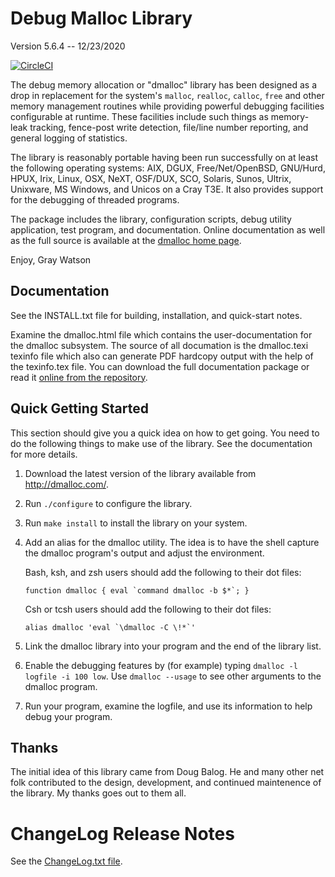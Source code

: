 Debug Malloc Library
====================

Version 5.6.4 -- 12/23/2020

[![CircleCI](https://circleci.com/gh/j256/dmalloc.svg?style=svg)](https://circleci.com/gh/j256/dmalloc)

The debug memory allocation or "dmalloc" library has been designed as a drop in replacement for the system's
`malloc`, `realloc`, `calloc`, `free` and other memory management routines while providing powerful debugging
facilities configurable at runtime.  These facilities include such things as memory-leak tracking, fence-post
write detection, file/line number reporting, and general logging of statistics.

The library is reasonably portable having been run successfully on at least the following operating systems:
AIX, DGUX, Free/Net/OpenBSD, GNU/Hurd, HPUX, Irix, Linux, OSX, NeXT, OSF/DUX, SCO, Solaris, Sunos, Ultrix,
Unixware, MS Windows, and Unicos on a Cray T3E.  It also provides support for the debugging of threaded
programs.

The package includes the library, configuration scripts, debug utility application, test program, and
documentation.  Online documentation as well as the full source is available at the [dmalloc home
page](http://dmalloc.com/).

Enjoy, Gray Watson

## Documentation

See the INSTALL.txt file for building, installation, and quick-start notes.

Examine the dmalloc.html file which contains the user-documentation for the dmalloc subsystem.  The source of
all documation is the dmalloc.texi texinfo file which also can generate PDF hardcopy output with the help of
the texinfo.tex file.  You can download the full documentation package or read it
[online from the repository](http://dmalloc.com/).

## Quick Getting Started

This section should give you a quick idea on how to get going.  You need to do the following things to make
use of the library.  See the documentation for more details.

  1. Download the latest version of the library available from http://dmalloc.com/.

  2. Run `./configure` to configure the library.

  3. Run `make install` to install the library on your system.

  4. Add an alias for the dmalloc utility.  The idea is to have the shell capture the dmalloc
     program's output and adjust the environment.

     Bash, ksh, and zsh users should add the following to their dot files:

         function dmalloc { eval `command dmalloc -b $*`; }

     Csh or tcsh users  should add the following to their dot files:

         alias dmalloc 'eval `\dmalloc -C \!*`'

  5. Link the dmalloc library into your program and the end of the library list.

  8. Enable the debugging features by (for example) typing `dmalloc -l logfile -i 100 low`.
     Use `dmalloc --usage` to see other arguments to the dmalloc program.

  9. Run your program, examine the logfile, and use its information to help debug your program.

## Thanks

The initial idea of this library came from Doug Balog.  He and many other net folk contributed to the design,
development, and continued maintenence of the library.  My thanks goes out to them all.

# ChangeLog Release Notes

See the [ChangeLog.txt file](ChangeLog.txt).
